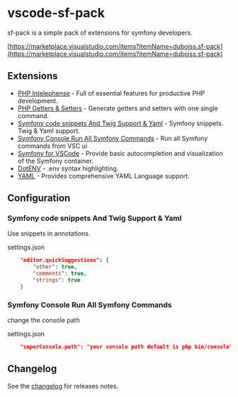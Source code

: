 # vscode-sf-pack
sf-pack is a simple pack of extensions for symfony developers.

[https://marketplace.visualstudio.com/items?itemName=duboiss.sf-pack](https://marketplace.visualstudio.com/items?itemName=duboiss.sf-pack)

## Extensions
- [PHP Intelephense](https://marketplace.visualstudio.com/items?itemName=bmewburn.vscode-intelephense-client) - Full of essential features for productive PHP development.
- [PHP Getters & Setters](https://marketplace.visualstudio.com/items?itemName=phproberto.vscode-php-getters-setters) - Generate getters and setters with one single command.
- [Symfony code snippets And Twig Support & Yaml](https://marketplace.visualstudio.com/items?itemName=nadim-vscode.symfony-code-snippets) - Symfony snippets. Twig & Yaml support.
- [Symfony Console Run All Symfony Commands](https://marketplace.visualstudio.com/items?itemName=nadim-vscode.symfony-super-console) - Run all Symfony commands from VSC ui
- [Symfony for VSCode](https://marketplace.visualstudio.com/items?itemName=TheNouillet.symfony-vscode) - Provide basic autocompletion and visualization of the Symfony container.
- [DotENV](https://marketplace.visualstudio.com/items?itemName=mikestead.dotenv) - .env syntax highlighting.
- [YAML](https://marketplace.visualstudio.com/items?itemName=redhat.vscode-yaml) - Provides comprehensive YAML Language support.

## Configuration
### Symfony code snippets And Twig Support & Yaml
Use snippets in annotations.

settings.json
```json
    "editor.quickSuggestions": {
        "other": true,
        "comments": true,
        "strings": true
    }
```
### Symfony Console Run All Symfony Commands
change the console path

settings.json
```json
    "superConsole.path": "your console path default is php bin/console"
```

## Changelog
See the [changelog](https://github.com/DuboisS/vscode-sf-pack/blob/master/CHANGELOG.md) for releases notes.
